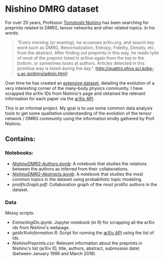 # Nishino DMRG dataset

For over 20 years, Professor [Tomotoshi Nishino](http://quattro.phys.sci.kobe-u.ac.jp/nishino_e.html) has been searching for preprints related to DMRG, tensor networks and other related topics. In his words:

>"Every morning (or evening), he accesses arXiv.org, and search key word such as DMRG, Renormalization, Entropy, Fidelity, Density, etc. from the abstract. After finding out preprints in this way, he reads tytle of most of the preprint listed in arXive again from the top to the bottom, or sometimes looks at authors. Articles detected in this primitive way is listed during the day." (http://quattro.phys.sci.kobe-u.ac.jp/dmrg/admin.html)

Over time he has created an [extensive dataset](http://quattro.phys.sci.kobe-u.ac.jp/dmrg.html), detailing the evolution of a very interesting corner of the many-body physics community. I have scrapped the arXiv IDs from Nishino's page and obtained the relevant information for each paper via the [arXiv API](https://arxiv.org/help/api/index).

This is an informal project. My goal is to use some common data analysis tools to get some qualitative understanding of the evolution of the tensor network / DMRG community using the information kindly gathered by Prof. Nishino.

## Contains:
### Notebooks:
- [*NishinoDMRG-Authors.ipynb*](https://nbviewer.jupyter.org/github/s-montes/NishinoArXiv/blob/master/notebooks/NishinoDMRG-Authors.ipynb): A notebook that studies the relations between the authors as inferred from their collaborations.
- [*NishinoDMRG-Abstracts.ipynb*](https://nbviewer.jupyter.org/github/s-montes/NishinoArXiv/blob/master/notebooks/NishinoDMRG-Abstracts.ipynb): A notebook that studies the most common topics in the dataset using probabilistic topic modeling.
- *prolificGraph.pdf*: Collaboration graph of the most prolific authors in the dataset.

### Data
Messy scripts:
- *ExtractingIDs.ipynb*: Jupyter notebook (in R) for scrapping all the arXiv ids from Nishino's webpage.
- *getArXivInformation.R*: Script for running the [arXiv API](https://github.com/ropensci/aRxiv) using the list of ids.
- *NishinoPreprints.csv*: Relevant information about the preprints in Nishino's list (arXiv ID, title, authors, abstract, submission date) (between January 1998 and March 2018).
